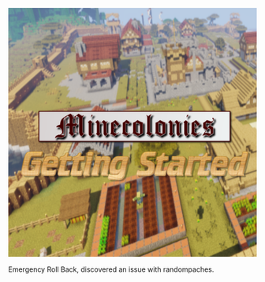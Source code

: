![MCGS LOGO](https://github.com/kreezxil/kreezcraft.com/blob/master/mcgs%20logo.png)

Emergency Roll Back, discovered an issue with randompaches.
